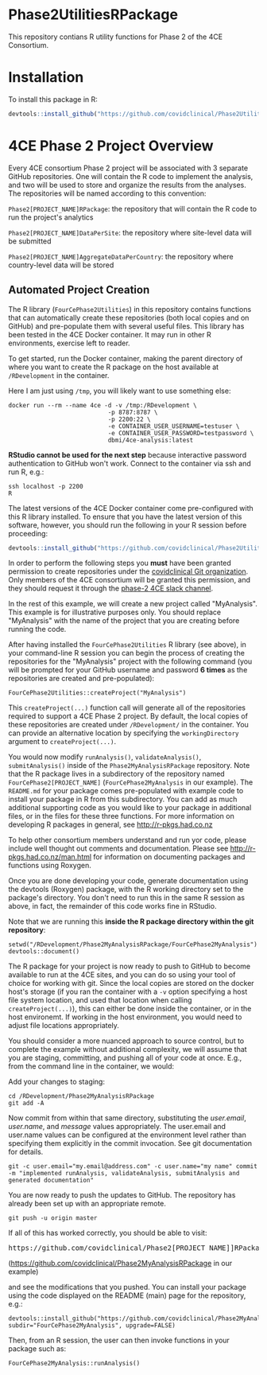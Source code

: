# Phase2UtilitiesRPackage
This repository contians R utility functions for Phase 2 of the 4CE Consortium.

# Installation

To install this package in R:

``` R
devtools::install_github("https://github.com/covidclinical/Phase2UtilitiesRPackage", subdir="FourCePhase2Utilities", upgrade=FALSE)
```

# 4CE Phase 2 Project Overview

Every 4CE consortium Phase 2 project will be associated with 3 separate GitHub repositories.  One will contain the R code to implement the analysis,
and two will be used to store and organize the results from the analyses.  The repositories will be named according to this convention:

`Phase2[PROJECT_NAME]RPackage`: the repository that will contain the R code to run the project's analytics

`Phase2[PROJECT_NAME]DataPerSite`: the repository where site-level data will be submitted 

`Phase2[PROJECT_NAME]AggregateDataPerCountry`: the repository where country-level data will be stored


## Automated Project Creation

The R library (`FourCePhase2Utilities`) in this repository contains functions that can automatically create these repositories (both local copies and on GitHub) and pre-populate them with several useful files.  This library has been tested in the 4CE Docker container.  It may run in other R environments, 
exercise left to reader.

To get started, run the Docker container, making the parent directory of where you want to create the R 
package on the host available at `/RDevelopment` in the container.

Here I am just using `/tmp`, you will likely want to use something else:

```shell
docker run --rm --name 4ce -d -v /tmp:/RDevelopment \
                            -p 8787:8787 \
                            -p 2200:22 \
                            -e CONTAINER_USER_USERNAME=testuser \
                            -e CONTAINER_USER_PASSWORD=testpassword \
                            dbmi/4ce-analysis:latest
```

**RStudio cannot be used for the next step** because interactive password authentication to GitHub won't work.
Connect to the container via ssh and run R, e.g.:

```shell
ssh localhost -p 2200
R
```

The latest versions of the 4CE Docker container come pre-configured with this R library installed. To ensure that you have the latest version of this software, however, you should run the following in your R session before proceeding:

``` R
devtools::install_github("https://github.com/covidclinical/Phase2UtilitiesRPackage", subdir="FourCePhase2Utilities", upgrade=FALSE)
```

In order to perform the following steps you **must** have been granted permission to create repositories under the [covidclinical Git organization](https://github.com/covidclinical).  Only members of the 4CE consortium will be granted this permission, and they should request it through the [phase-2 4CE slack channel](https://covidclinical.slack.com/archives/C012UTRHJCR).

In the rest of this example, we will create a new project called "MyAnalysis". This example is for illustrative purposes only.
You should replace "MyAnalysis" with the name of the project that you are creating before running the code.

After having installed the `FourCePhase2Utilities` R library (see above), in your command-line R session
you can begin the process of creating the repositories for the "MyAnalysis" project with the following command 
(you will be prompted for your GitHub username and password **6 times** as the 
repositories are created and pre-populated):

```
FourCePhase2Utilities::createProject("MyAnalysis")
```

This `createProject(...)` function call will generate all of the repositories required to support a 4CE Phase 2 project.  By default, 
the local copies of these repositories are created under `/RDevelopment/` in the container. You can provide an alternative location by specifying the `workingDirectory` argument to `createProject(...)`.

You would now modify `runAnalysis()`, `validateAnalysis()`, `submitAnalysis()` inside of the 
`Phase2MyAnalysisRPackage` repository.  Note that the R package lives in a subdirectory 
of the repository named `FourCePhase2[PROJECT_NAME]` (`FourCePhase2MyAnalysis` in our example). The `README.md` for your package comes pre-populated with example code to install your package in R from this subdirectory.  You can add as much additional supporting code as you would like 
to your package in additional files, or in the files for these three functions.  For more information on developing R packages in general, see http://r-pkgs.had.co.nz

To help other consortium members understand and run yor code, please include well thought out comments and documentation.  Please see http://r-pkgs.had.co.nz/man.html for information on documenting packages and functions using Roxygen.  

Once you are done developing your code, generate documentation using the devtools (Roxygen) package,
with the R working directory set to the package's directory. You don't need to run this in the same R
session as above, in fact, the remainder of this code works fine in RStudio.

Note that we are running this **inside the R package directory within the git repository**:

```
setwd("/RDevelopment/Phase2MyAnalysisRPackage/FourCePhase2MyAnalysis")
devtools::document()
```

The R package for your project is now ready to push to GitHub to become available to run at the 4CE sites, and you can do so using your 
tool of choice for working with git.  Since the local copies are stored on the docker host's 
storage (if you ran the container with a `-v` option specifying a host file system location, and used that location when calling `createProject(...)`), this can either be done inside the container, or in the host environemt.  If working
in the host environment, you would need to adjust file locations appropriately.

You should consider a more nuanced approach to source control, but to complete the example without 
additional complexity, we will assume that you are staging, committing, and pushing all of your 
code at once.
E.g., from the command line in the container, we would:

Add your changes to staging:

```shell
cd /RDevelopment/Phase2MyAnalysisRPackage
git add -A
```

Now commit from within that same directory, substituting the *user.email*, *user.name*, and *message* values appropriately.  The user.email and user.name values can be configured at the environment level rather than specifying them explicitly in the commit invocation.  See git 
documentation for details.

```shell
git -c user.email="my.email@address.com" -c user.name="my name" commit -m "implemented runAnalysis, validateAnalysis, submitAnalysis and generated documentation"
```

You are now ready to push the updates to GitHub.  The repository has already been set up with an appropriate remote.

``` shell
git push -u origin master
```

If all of this has worked correctly, you should be able to visit:

<pre>https://github.com/covidclinical/Phase2[PROJECT_NAME]]RPackage</pre>

(https://github.com/covidclinical/Phase2MyAnalysisRPackage in our example)

and see the modifications that you pushed.  You can install your package using the code displayed on the README (main) page for the repository, e.g.:

```
devtools::install_github("https://github.com/covidclinical/Phase2MyAnalysisRPackage", subdir="FourCePhase2MyAnalysis", upgrade=FALSE)
```

Then, from an R session, the user can then invoke functions in your package such as:

```
FourCePhase2MyAnalysis::runAnalysis()
```


